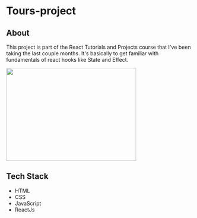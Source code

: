 # Tours-project

## About
This project is part of the React Tutorials and Projects course that I've been taking the last couple months. It's basically to get familiar with fundamentals of react hooks like State and Effect.

<img src="https://github.com/TauDuque/tours-project/blob/main/tours1.gif" height="250px" width="350">

## Tech Stack
<ul>
  <li>HTML
    <li>CSS
      <li>JavaScript
        <li>ReactJs
          </ul>
